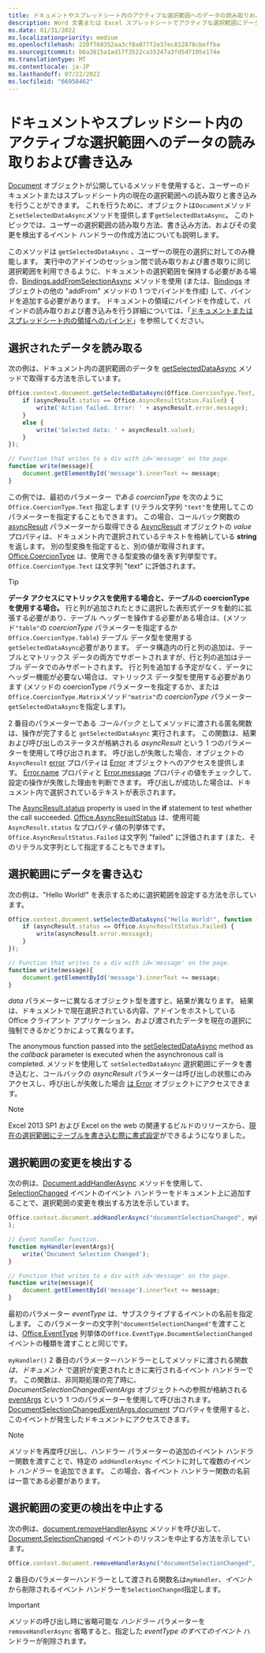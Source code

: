 ```yaml
---
title: ドキュメントやスプレッドシート内のアクティブな選択範囲へのデータの読み取りおよび書き込み
description: Word 文書または Excel スプレッドシートでアクティブな選択範囲にデータを読み書きする方法について説明します。
ms.date: 01/31/2022
ms.localizationpriority: medium
ms.openlocfilehash: 220f768352aa3cf8a077f2e37ec812878cbeffba
ms.sourcegitcommit: b6a3815a1ad17f3522ca35247a3fd5d7105e174e
ms.translationtype: MT
ms.contentlocale: ja-JP
ms.lasthandoff: 07/22/2022
ms.locfileid: "66958462"
---
```

# <a name="read-and-write-data-to-the-active-selection-in-a-document-or-spreadsheet"></a>ドキュメントやスプレッドシート内のアクティブな選択範囲へのデータの読み取りおよび書き込み

[Document](/javascript/api/office/office.document) オブジェクトが公開しているメソッドを使用すると、ユーザーのドキュメントまたはスプレッドシート内の現在の選択範囲への読み取りと書き込みを行うことができます。 これを行うために、オブジェクトは`Document`メソッドと`setSelectedDataAsync`メソッドを提供します`getSelectedDataAsync`。 このトピックでは、ユーザーの選択範囲の読み取り方法、書き込み方法、およびその変更を検出するイベント ハンドラーの作成方法についても説明します。

このメソッドは `getSelectedDataAsync` 、ユーザーの現在の選択に対してのみ機能します。 実行中のアドインのセッション間で読み取りおよび書き取りに同じ選択範囲を利用できるように、ドキュメントの選択範囲を保持する必要がある場合、[Bindings.addFromSelectionAsync](/javascript/api/office/office.bindings#office-office-bindings-addfromselectionasync-member(1)) メソッドを使用 (または、[Bindings](/javascript/api/office/office.bindings) オブジェクトの他の "addFrom" メソッドの 1 つでバインドを作成) して、バインドを追加する必要があります。 ドキュメントの領域にバインドを作成して、バインドの読み取りおよび書き込みを行う詳細については、「[ドキュメントまたはスプレッドシート内の領域へのバインド](bind-to-regions-in-a-document-or-spreadsheet.md)」を参照してください。

## <a name="read-selected-data"></a>選択されたデータを読み取る

次の例は、ドキュメント内の選択範囲のデータを [getSelectedDataAsync](/javascript/api/office/office.document#office-office-document-getselecteddataasync-member(1)) メソッドで取得する方法を示しています。

```js
Office.context.document.getSelectedDataAsync(Office.CoercionType.Text, function (asyncResult) {
    if (asyncResult.status == Office.AsyncResultStatus.Failed) {
        write('Action failed. Error: ' + asyncResult.error.message);
    }
    else {
        write('Selected data: ' + asyncResult.value);
    }
});

// Function that writes to a div with id='message' on the page.
function write(message){
    document.getElementById('message').innerText += message; 
}
```

この例では、最初のパラメーター _である coercionType_ を次のように `Office.CoercionType.Text` 指定します (リテラル文字列 `"text"`を使用してこのパラメーターを指定することもできます)。 この場合、コールバック関数の [asyncResult](/javascript/api/office/office.asyncresult#office-office-asyncresult-status-member) パラメーターから取得できる [AsyncResult](/javascript/api/office/office.asyncresult) オブジェクトの _value_ プロパティは、ドキュメント内で選択されているテキストを格納している **string** を返します。 別の型変換を指定すると、別の値が取得されます。 [Office.CoercionType](/javascript/api/office/office.coerciontype) は、使用できる型変換の値を表す列挙型です。 `Office.CoercionType.Text` は文字列 "text" に評価されます。

> [!TIP]
> **データ アクセスにマトリックスを使用する場合と、テーブルの coercionType を使用する場合。** 行と列が追加されたときに選択した表形式データを動的に拡張する必要があり、テーブル ヘッダーを操作する必要がある場合は、(メソッド`"table"`の _coercionType_ パラメーターを指定するか`Office.CoercionType.Table`) テーブル データ型を使用する`getSelectedDataAsync`必要があります。 データ構造内の行と列の追加は、テーブルとマトリックス データの両方でサポートされますが、行と列の追加はテーブル データでのみサポートされます。 行と列を追加する予定がなく、データにヘッダー機能が必要ない場合は、マトリックス データ型を使用する必要があります (メソッドの coercionType パラメーターを指定するか、または`Office.CoercionType.Matrix`メソッド`"matrix"`の _coercionType_ パラメーター`getSelectedDataAsync`を指定します)。

2 番目のパラメーターである _コールバック_ としてメソッドに渡される匿名関数は、操作が完了すると `getSelectedDataAsync` 実行されます。 この関数は、結果および呼び出しのステータスが格納される _asyncResult_ という 1 つのパラメーターを使用して呼び出されます。 呼び出しが失敗した場合、オブジェクトの `AsyncResult` [error](/javascript/api/office/office.asyncresult#office-office-asyncresult-error-member) プロパティは [Error](/javascript/api/office/office.error) オブジェクトへのアクセスを提供します。 [Error.name](/javascript/api/office/office.error#office-office-error-name-member) プロパティと [Error.message](/javascript/api/office/office.error#office-office-error-message-member) プロパティの値をチェックして、設定の操作が失敗した理由を判断できます。 呼び出しが成功した場合は、ドキュメント内で選択されているテキストが表示されます。

The [AsyncResult.status](/javascript/api/office/office.asyncresult#office-office-asyncresult-error-member) property is used in the **if** statement to test whether the call succeeded. [Office.AsyncResultStatus](/javascript/api/office/office.asyncresult#office-office-asyncresult-status-member) は、使用可能 `AsyncResult.status` なプロパティ値の列挙体です。 `Office.AsyncResultStatus.Failed` は文字列 "failed" に評価されます (また、そのリテラル文字列として指定することもできます)。

## <a name="write-data-to-the-selection"></a>選択範囲にデータを書き込む

次の例は、"Hello World!" を表示するために選択範囲を設定する方法を示しています。

```js
Office.context.document.setSelectedDataAsync("Hello World!", function (asyncResult) {
    if (asyncResult.status == Office.AsyncResultStatus.Failed) {
        write(asyncResult.error.message);
    }
});

// Function that writes to a div with id='message' on the page.
function write(message){
    document.getElementById('message').innerText += message;
}
```

_data_ パラメーターに異なるオブジェクト型を渡すと、結果が異なります。 結果は、ドキュメントで現在選択されている内容、アドインをホストしている Office クライアント アプリケーション、および渡されたデータを現在の選択に強制できるかどうかによって異なります。

The anonymous function passed into the [setSelectedDataAsync](/javascript/api/office/office.document#office-office-document-setselecteddataasync-member(1)) method as the _callback_ parameter is executed when the asynchronous call is completed. メソッドを使用して `setSelectedDataAsync` 選択範囲にデータを書き込むと、コールバックの _asyncResult_ パラメーターは呼び出しの状態にのみアクセスし、呼び出しが失敗した場合 [は Error](/javascript/api/office/office.error) オブジェクトにアクセスできます。

> [!NOTE]
> Excel 2013 SP1 および Excel on the web の関連するビルドのリリースから、[現在の選択範囲にテーブルを書き込む際に書式設定](../excel/excel-add-ins-tables.md)ができるようになりました。

## <a name="detect-changes-in-the-selection"></a>選択範囲の変更を検出する

次の例は、[Document.addHandlerAsync](/javascript/api/office/office.document#office-office-document-addhandlerasync-member(1)) メソッドを使用して、[SelectionChanged](/javascript/api/office/office.documentselectionchangedeventargs) イベントのイベント ハンドラーをドキュメント上に追加することで、選択範囲の変更を検出する方法を示しています。

```js
Office.context.document.addHandlerAsync("documentSelectionChanged", myHandler, function(result){}
);

// Event handler function.
function myHandler(eventArgs){
    write('Document Selection Changed');
}

// Function that writes to a div with id='message' on the page.
function write(message){
    document.getElementById('message').innerText += message;
}
```

最初のパラメーター _eventType_ は、サブスクライブするイベントの名前を指定します。 このパラメーターの文字列`"documentSelectionChanged"`を渡すことは、[Office.EventType](/javascript/api/office/office.eventtype) 列挙体の`Office.EventType.DocumentSelectionChanged`イベントの種類を渡すことと同じです。

`myHandler()` 2 番目のパラメーターハンドラーとしてメソッドに渡される関数 _は、ドキュメント_ で選択が変更されたときに実行されるイベント ハンドラーです。 この関数は、非同期処理の完了時に、 _DocumentSelectionChangedEventArgs_ オブジェクトへの参照が格納される [eventArgs](/javascript/api/office/office.documentselectionchangedeventargs) という 1 つのパラメーターを使用して呼び出されます。 [DocumentSelectionChangedEventArgs.document](/javascript/api/office/office.documentselectionchangedeventargs#office-office-documentselectionchangedeventargs-document-member) プロパティを使用すると、このイベントが発生したドキュメントにアクセスできます。

> [!NOTE]
> メソッドを再度呼び出し、ハンドラー パラメーターの追加のイベント ハンドラー関数を渡すことで、特定の `addHandlerAsync` イベントに対して複数のイベント _ハンドラー_ を追加できます。 この場合、各イベント ハンドラー関数の名前は一意である必要があります。

## <a name="stop-detecting-changes-in-the-selection"></a>選択範囲の変更の検出を中止する

次の例は、[document.removeHandlerAsync](/javascript/api/office/office.documentselectionchangedeventargs) メソッドを呼び出して、[Document.SelectionChanged](/javascript/api/office/office.document#office-office-document-removehandlerasync-member(1)) イベントのリッスンを中止する方法を示しています。

```js
Office.context.document.removeHandlerAsync("documentSelectionChanged", {handler:myHandler}, function(result){});
```

2 番目のパラメーターハンドラーとして渡される関数名は`myHandler`_、イベント_ から削除されるイベント ハンドラーを`SelectionChanged`指定します。

> [!IMPORTANT]
> メソッドの呼び出し時に省略可能な  _ハンドラー_ パラメーターを `removeHandlerAsync` 省略すると、指定した _eventType のすべてのイベント_ ハンドラーが削除されます。
